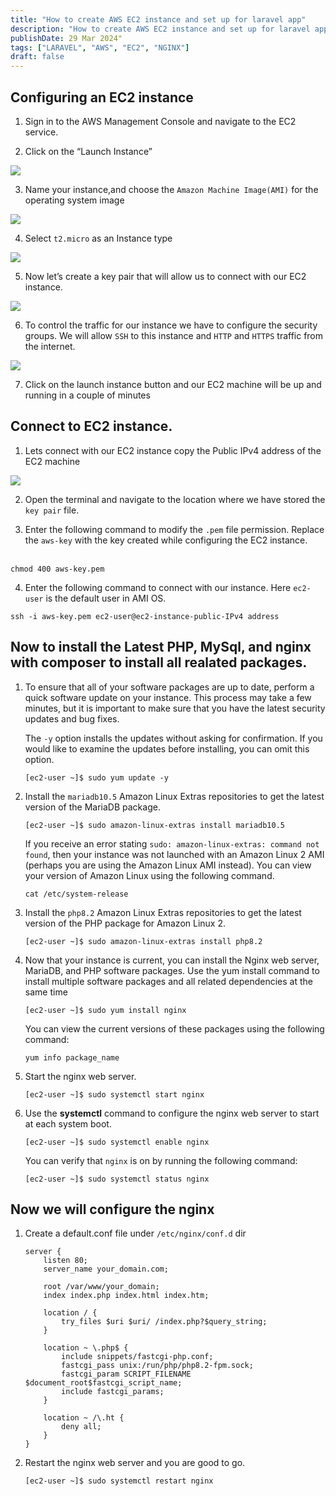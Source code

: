 ```yaml
---
title: "How to create AWS EC2 instance and set up for laravel app"
description: "How to create AWS EC2 instance and set up for laravel app with all related env packages."
publishDate: 29 Mar 2024"
tags: ["LARAVEL", "AWS", "EC2", "NGINX"]
draft: false
---
```




## Configuring an EC2 instance 

1. Sign in to the AWS Management Console and navigate to the EC2 service.

2. Click on the “Launch Instance”

![](../../assets/launch-instance.png)

3. Name your instance,and choose the `Amazon Machine Image(AMI)` for the operating system image

![](../../assets/os-image.png)

4. Select `t2.micro` as an Instance type

![](../../assets/instance-type.png)

5. Now let’s create a key pair that will allow us to connect with our EC2 instance.

![](../../assets/key-pair.png)

6. To control the traffic for our instance we have to configure the security groups. We will allow `SSH` to this instance and `HTTP` and `HTTPS` traffic from the internet.

![](../../assets/security-group.png)

7. Click on the launch instance button and our EC2 machine will be up and running in a couple of minutes

##  Connect to EC2 instance.


1. Lets connect with our EC2 instance copy the Public IPv4 address of the EC2 machine

![](../../assets/ec2-ip.png)

2. Open the terminal and navigate to the location where we have stored the `key pair` file.

3. Enter the following command to modify the `.pem` file permission. Replace the `aws-key` with the key created while configuring the EC2 instance.  
 

```plaintext
chmod 400 aws-key.pem
```

4. Enter the following command to connect with our instance. Here `ec2-user` is the default user in AMI OS.

```plaintext
ssh -i aws-key.pem ec2-user@ec2-instance-public-IPv4 address
```

##  Now to install the Latest PHP, MySql, and nginx with composer to install all realated packages.

1.  To ensure that all of your software packages are up to date, perform a quick software update on your instance. This process may take a few minutes, but it is important to make sure that you have the latest security updates and bug fixes.
    
    The `-y` option installs the updates without asking for confirmation. If you would like to examine the updates before installing, you can omit this option.
    
    ```plaintext
    [ec2-user ~]$ sudo yum update -y
    ```
    
2.  Install the `mariadb10.5` Amazon Linux Extras repositories to get the latest version of the MariaDB package.
    
    ```plaintext
    [ec2-user ~]$ sudo amazon-linux-extras install mariadb10.5
    ```
    
    If you receive an error stating `sudo: amazon-linux-extras: command not found`, then your instance was not launched with an Amazon Linux 2 AMI (perhaps you are using the Amazon Linux AMI instead). You can view your version of Amazon Linux using the following command.
    
    ```plaintext
    cat /etc/system-release
    ```
    
3.  Install the `php8.2` Amazon Linux Extras repositories to get the latest version of the PHP package for Amazon Linux 2.
    
    ```plaintext
    [ec2-user ~]$ sudo amazon-linux-extras install php8.2
    ```
    
4.  Now that your instance is current, you can install the Nginx web server, MariaDB, and PHP software packages. Use the yum install command to install multiple software packages and all related dependencies at the same time
    
    ```plaintext
    [ec2-user ~]$ sudo yum install nginx
    ```
    
    You can view the current versions of these packages using the following command:
    
    ```plaintext
    yum info package_name
    ```
    
5.  Start the nginx web server.
    
    ```plaintext
    [ec2-user ~]$ sudo systemctl start nginx
    ```
    
6.  Use the **systemctl** command to configure the nginx web server to start at each system boot.
    
    ```plaintext
    [ec2-user ~]$ sudo systemctl enable nginx
    ```
    
    You can verify that `nginx` is on by running the following command:
    
    ```plaintext
    [ec2-user ~]$ sudo systemctl status nginx
    ```
    

## Now we will configure the nginx

1.  Create a default.conf file under `/etc/nginx/conf.d` dir
    
    ```plaintext
    server {
        listen 80;
        server_name your_domain.com;

        root /var/www/your_domain;
        index index.php index.html index.htm;

        location / {
            try_files $uri $uri/ /index.php?$query_string;
        }

        location ~ \.php$ {
            include snippets/fastcgi-php.conf;
            fastcgi_pass unix:/run/php/php8.2-fpm.sock;
            fastcgi_param SCRIPT_FILENAME $document_root$fastcgi_script_name;
            include fastcgi_params;
        }

        location ~ /\.ht {
            deny all;
        }
    }
    ```
5.  Restart the nginx web server and you are good to go.
    
    ```plaintext
    [ec2-user ~]$ sudo systemctl restart nginx
    ```


